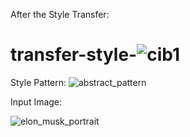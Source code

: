 After the Style Transfer:
# transfer-style-![cib1](https://github.com/vamsikrishyvk/transfer-style-/assets/60051414/391c2d22-ac93-461a-975e-177d06809949)

Style Pattern:
![abstract_pattern](https://github.com/vamsikrishyvk/transfer-style-/assets/60051414/403f58f0-af64-43d1-8fbd-6259ea1d0d3c)


Input Image:

![elon_musk_portrait](https://github.com/vamsikrishyvk/transfer-style-/assets/60051414/244fb4b9-e2a2-42ce-aef0-00099eaaac27)
